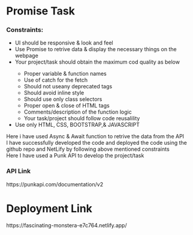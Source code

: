 <h1>Promise Task</h1>
<h3>Constraints:</h3>
<ul>
  <li>UI should be responsive & look and feel</li>
  <li>Use Promise to retrive data & display the necessary things on the webpage</li>
  <li>Your project/task should obtain the maximum cod quality as below</li>
  <ul>
    <li>Proper variable & function names</li>
    <li>Use of catch for the fetch</li>
    <li>Should not useany deprecated tags</li>
    <li>Should avoid inline style</li>
    <li>Should use only class selectors</li>
    <li>Proper open & close of HTML tags</li>
    <li>Comments/description of the function logic</li>
    <li>Your task/project should follow code reusalility</li>
  </ul>
  <li>Use only HTML, CSS, BOOTSTRAP,& JAVASCRIPT</li>
</ul>
Here i have used Async & Await function to retrive the data from the API<br>
I have successfully developed the code and deployed the code using the github repo and NetLify by following above mentioned constraints<br>
Here I have used a Punk API to develop the project/task<br>
<h3>API Link</h3>
https://punkapi.com/documentation/v2
<h1>Deployment Link</h1>
https://fascinating-monstera-e7c764.netlify.app/
